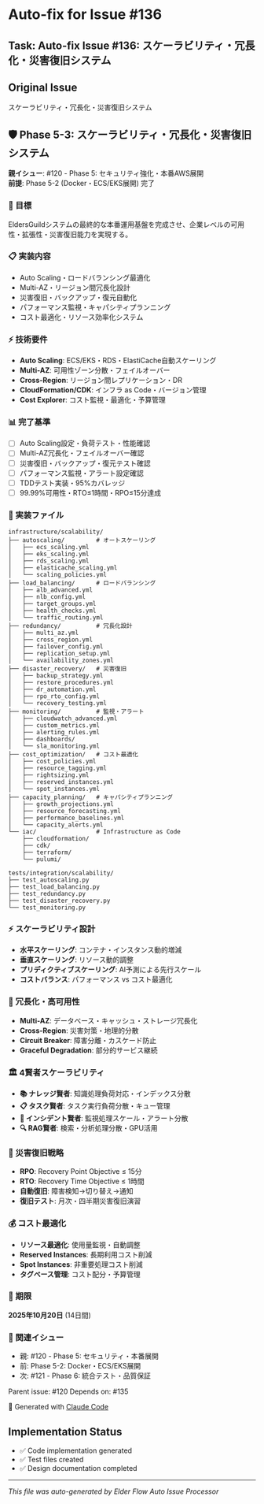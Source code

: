 # Auto-fix for Issue #136

## Task: Auto-fix Issue #136: スケーラビリティ・冗長化・災害復旧システム

## Original Issue
スケーラビリティ・冗長化・災害復旧システム

## 🛡️ Phase 5-3: スケーラビリティ・冗長化・災害復旧システム

**親イシュー**: #120 - Phase 5: セキュリティ強化・本番AWS展開  
**前提**: Phase 5-2 (Docker・ECS/EKS展開) 完了

### 🎯 目標
EldersGuildシステムの最終的な本番運用基盤を完成させ、企業レベルの可用性・拡張性・災害復旧能力を実現する。

### 📋 実装内容
- Auto Scaling・ロードバランシング最適化
- Multi-AZ・リージョン間冗長化設計
- 災害復旧・バックアップ・復元自動化
- パフォーマンス監視・キャパシティプランニング
- コスト最適化・リソース効率化システム

### ⚡ 技術要件
- **Auto Scaling**: ECS/EKS・RDS・ElastiCache自動スケーリング
- **Multi-AZ**: 可用性ゾーン分散・フェイルオーバー
- **Cross-Region**: リージョン間レプリケーション・DR
- **CloudFormation/CDK**: インフラ as Code・バージョン管理
- **Cost Explorer**: コスト監視・最適化・予算管理

### 📊 完了基準
- [ ] Auto Scaling設定・負荷テスト・性能確認
- [ ] Multi-AZ冗長化・フェイルオーバー確認
- [ ] 災害復旧・バックアップ・復元テスト確認
- [ ] パフォーマンス監視・アラート設定確認
- [ ] TDDテスト実装・95%カバレッジ
- [ ] 99.99%可用性・RTO≤1時間・RPO≤15分達成

### 🔧 実装ファイル
```
infrastructure/scalability/
├── autoscaling/         # オートスケーリング
│   ├── ecs_scaling.yml
│   ├── eks_scaling.yml
│   ├── rds_scaling.yml
│   ├── elasticache_scaling.yml
│   └── scaling_policies.yml
├── load_balancing/      # ロードバランシング
│   ├── alb_advanced.yml
│   ├── nlb_config.yml
│   ├── target_groups.yml
│   ├── health_checks.yml
│   └── traffic_routing.yml
├── redundancy/          # 冗長化設計
│   ├── multi_az.yml
│   ├── cross_region.yml
│   ├── failover_config.yml
│   ├── replication_setup.yml
│   └── availability_zones.yml
├── disaster_recovery/   # 災害復旧
│   ├── backup_strategy.yml
│   ├── restore_procedures.yml
│   ├── dr_automation.yml
│   ├── rpo_rto_config.yml
│   └── recovery_testing.yml
├── monitoring/          # 監視・アラート
│   ├── cloudwatch_advanced.yml
│   ├── custom_metrics.yml
│   ├── alerting_rules.yml
│   ├── dashboards/
│   └── sla_monitoring.yml
├── cost_optimization/   # コスト最適化
│   ├── cost_policies.yml
│   ├── resource_tagging.yml
│   ├── rightsizing.yml
│   ├── reserved_instances.yml
│   └── spot_instances.yml
├── capacity_planning/   # キャパシティプランニング
│   ├── growth_projections.yml
│   ├── resource_forecasting.yml
│   ├── performance_baselines.yml
│   └── capacity_alerts.yml
└── iac/                 # Infrastructure as Code
    ├── cloudformation/
    ├── cdk/
    ├── terraform/
    └── pulumi/

tests/integration/scalability/
├── test_autoscaling.py
├── test_load_balancing.py
├── test_redundancy.py
├── test_disaster_recovery.py
└── test_monitoring.py
```

### ⚡ スケーラビリティ設計
- **水平スケーリング**: コンテナ・インスタンス動的増減
- **垂直スケーリング**: リソース動的調整
- **プリディクティブスケーリング**: AI予測による先行スケール
- **コストバランス**: パフォーマンス vs コスト最適化

### 🏰 冗長化・高可用性
- **Multi-AZ**: データベース・キャッシュ・ストレージ冗長化
- **Cross-Region**: 災害対策・地理的分散
- **Circuit Breaker**: 障害分離・カスケード防止
- **Graceful Degradation**: 部分的サービス継続

### 🏛️ 4賢者スケーラビリティ
- **📚 ナレッジ賢者**: 知識処理負荷対応・インデックス分散
- **📋 タスク賢者**: タスク実行負荷分散・キュー管理
- **🚨 インシデント賢者**: 監視処理スケール・アラート分散
- **🔍 RAG賢者**: 検索・分析処理分散・GPU活用

### 🔄 災害復旧戦略
- **RPO**: Recovery Point Objective ≤ 15分
- **RTO**: Recovery Time Objective ≤ 1時間
- **自動復旧**: 障害検知→切り替え→通知
- **復旧テスト**: 月次・四半期災害復旧演習

### 💰 コスト最適化
- **リソース最適化**: 使用量監視・自動調整
- **Reserved Instances**: 長期利用コスト削減
- **Spot Instances**: 非重要処理コスト削減
- **タグベース管理**: コスト配分・予算管理

### 🎯 期限
**2025年10月20日** (14日間)

### 🔗 関連イシュー
- 親: #120 - Phase 5: セキュリティ・本番展開
- 前: Phase 5-2: Docker・ECS/EKS展開
- 次: #121 - Phase 6: 統合テスト・品質保証

Parent issue: #120
Depends on: #135

🤖 Generated with [Claude Code](https://claude.ai/code)

## Implementation Status
- ✅ Code implementation generated
- ✅ Test files created
- ✅ Design documentation completed


---
*This file was auto-generated by Elder Flow Auto Issue Processor*
